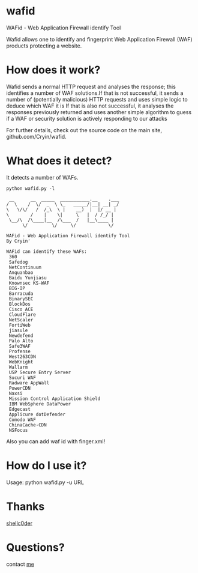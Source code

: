 # wafid

 WAFid - Web Application Firewall identify Tool

 Wafid allows one to identify and fingerprint Web Application Firewall (WAF) products protecting a website.
 
# How does it work?
 Wafid sends a normal HTTP request and analyses the response; this identifies a number of WAF solutions.If that is not successful, it  sends a number of (potentially malicious) HTTP requests and uses simple logic to deduce which WAF it is If that is also not successful, it analyses the responses previously returned and uses another simple algorithm to guess if a WAF or security solution is actively responding to our attacks
 
 For further details, check out the source code on the main site, github.com/Cryin/wafid.
 
# What does it detect?
 It detects a number of WAFs. 

 ``` 
python wafid.py -l
  
  __      __  _____  ___________.__    .___
/  \    /  \/  _  \ \_   _____/|__| __| _/
\   \/\/   /  /_\  \ |    __)  |  |/ __ | 
 \        /    |    \|     \   |  / /_/ | 
  \__/\  /\____|__  /\___  /   |__\____ | 
       \/         \/     \/            \/

WAFid - Web Application Firewall identify Tool
By Cryin'

WAFid can identify these WAFs:
  360
  Safedog
  NetContinuum
  Anquanbao
  Baidu Yunjiasu
  Knownsec KS-WAF
  BIG-IP
  Barracuda
  BinarySEC
  BlockDos
  Cisco ACE
  CloudFlare
  NetScaler
  FortiWeb
  jiasule
  Newdefend
  Palo Alto
  Safe3WAF
  Profense
  West263CDN
  WebKnight
  Wallarm
  USP Secure Entry Server
  Sucuri WAF
  Radware AppWall
  PowerCDN
  Naxsi
  Mission Control Application Shield
  IBM WebSphere DataPower
  Edgecast
  Applicure dotDefender
  Comodo WAF
  ChinaCache-CDN
  NSFocus
 ``` 

 Also you can add waf id with finger.xml!
 
# How do I use it?

 Usage: python wafid.py -u URL
 
# Thanks

[shellc0der](https://github.com/she11c0der)
 
# Questions?

 contact [me](416049355@qq.com)
 
 
